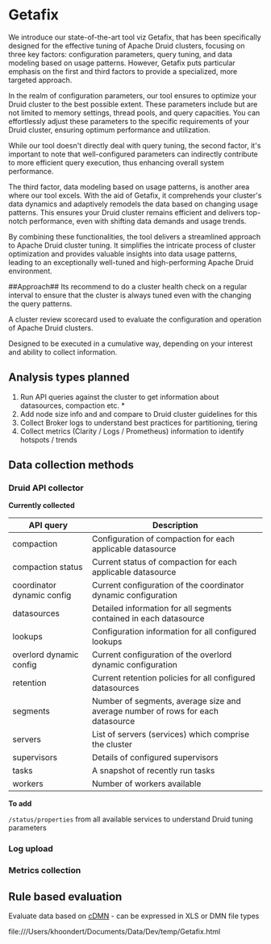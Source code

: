# Getafix
We introduce our state-of-the-art tool viz Getafix, that has been specifically designed for the effective tuning of Apache Druid clusters, focusing on three key factors: configuration parameters, query tuning, and data modeling based on usage patterns. However, Getafix puts particular emphasis on the first and third factors to provide a specialized, more targeted approach.

In the realm of configuration parameters, our tool ensures to optimize your Druid cluster to the best possible extent. These parameters include but are not limited to memory settings, thread pools, and query capacities. You can effortlessly adjust these parameters to the specific requirements of your Druid cluster, ensuring optimum performance and utilization.

While our tool doesn't directly deal with query tuning, the second factor, it's important to note that well-configured parameters can indirectly contribute to more efficient query execution, thus enhancing overall system performance.

The third factor, data modeling based on usage patterns, is another area where our tool excels. With the aid of Getafix, it comprehends your cluster's data dynamics and adaptively remodels the data based on changing usage patterns. This ensures your Druid cluster remains efficient and delivers top-notch performance, even with shifting data demands and usage trends.

By combining these functionalities, the tool delivers a streamlined approach to Apache Druid cluster tuning. It simplifies the intricate process of cluster optimization and provides valuable insights into data usage patterns, leading to an exceptionally well-tuned and high-performing Apache Druid environment.

##Approach##
Its recommend to do a cluster health check on a regular interval to ensure that the cluster is always tuned even with the changing the query patterns. 

A cluster review scorecard used to evaluate the configuration and operation of Apache Druid clusters.

Designed to be executed in a cumulative way, depending on your interest and ability to collect information.

## Analysis types planned

1. Run API queries against the cluster to get information about datasources, compaction etc. *
2. Add node size info and and compare to Druid cluster guidelines for this
3. Collect Broker logs to understand best practices for partitioning, tiering
4. Collect metrics (Clarity / Logs / Prometheus) information to identify hotspots / trends

## Data collection methods

### Druid API collector

**Currently collected**

| API query | Description |
| --- | --- |
| compaction | Configuration of compaction for each applicable datasource |
| compaction status | Current status of compaction for each applicable datasource |
| coordinator dynamic config | Current configuration of the coordinator dynamic configuration |
| datasources | Detailed information for all segments contained in each datasource |
| lookups | Configuration information for all configured lookups |
| overlord dynamic config | Current configuration of the overlord dynamic configuration |
| retention | Current retention policies for all configured datasources |
| segments | Number of segments, average size and average number of rows for each datasource |
| servers | List of servers (services) which comprise the cluster |
| supervisors | Details of configured supervisors |
| tasks | A snapshot of recently run tasks |
| workers | Number of workers available |

******To add******

`/status/properties` from all available services to understand Druid tuning parameters

### Log upload

### Metrics collection

## Rule based evaluation

Evaluate data based on [cDMN](https://cdmn.readthedocs.io/en/latest/notation.html) - can be expressed in XLS or DMN file types

file:///Users/khoondert/Documents/Data/Dev/temp/Getafix.html